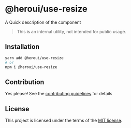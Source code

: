 # @heroui/use-resize

A Quick description of the component

> This is an internal utility, not intended for public usage.

## Installation

```sh
yarn add @heroui/use-resize
# or
npm i @heroui/use-resize
```

## Contribution

Yes please! See the
[contributing guidelines](https://github.com/frontio-ai/heroui/blob/master/CONTRIBUTING.md)
for details.

## License

This project is licensed under the terms of the
[MIT license](https://github.com/frontio-ai/heroui/blob/master/LICENSE).
